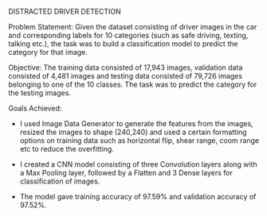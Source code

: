 ﻿DISTRACTED DRIVER DETECTION


Problem Statement: 
Given the dataset consisting of driver images in the car and corresponding labels for 10 categories (such as safe driving, texting, talking etc.), the task was to build a classification model to predict the category for that image.


Objective:
The training data consisted of 17,943 images, validation data consisted of 4,481 images and testing data consisted of 79,726 images belonging to one of the 10 classes. The task was to predict the category for the testing images.


Goals Achieved:
* I used Image Data Generator to generate the features from the images, resized the images to shape (240,240) and used a certain formatting options on training data such as horizontal flip, shear range, coom range etc to reduce the overfitting.


* I created a CNN model consisting of three Convolution layers along with a Max Pooling layer, followed by a Flatten and 3 Dense layers for classification of images.


* The model gave training accuracy of 97.59% and validation accuracy of 97.52%.
